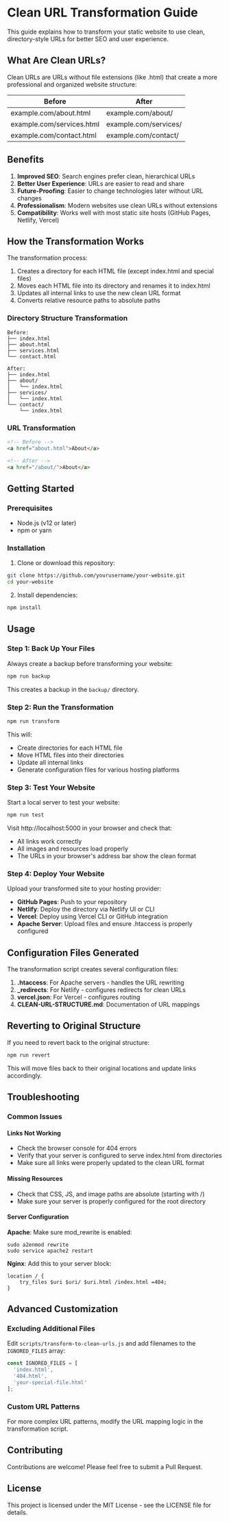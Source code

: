 # Clean URL Transformation Guide

This guide explains how to transform your static website to use clean, directory-style URLs for better SEO and user experience.

## What Are Clean URLs?

Clean URLs are URLs without file extensions (like .html) that create a more professional and organized website structure:

| Before | After |
|--------|-------|
| example.com/about.html | example.com/about/ |
| example.com/services.html | example.com/services/ |
| example.com/contact.html | example.com/contact/ |

## Benefits

1. **Improved SEO**: Search engines prefer clean, hierarchical URLs
2. **Better User Experience**: URLs are easier to read and share
3. **Future-Proofing**: Easier to change technologies later without URL changes
4. **Professionalism**: Modern websites use clean URLs without extensions
5. **Compatibility**: Works well with most static site hosts (GitHub Pages, Netlify, Vercel)

## How the Transformation Works

The transformation process:

1. Creates a directory for each HTML file (except index.html and special files)
2. Moves each HTML file into its directory and renames it to index.html
3. Updates all internal links to use the new clean URL format
4. Converts relative resource paths to absolute paths

### Directory Structure Transformation

```
Before:
├── index.html
├── about.html
├── services.html
└── contact.html

After:
├── index.html
├── about/
│   └── index.html
├── services/
│   └── index.html
└── contact/
    └── index.html
```

### URL Transformation

```html
<!-- Before -->
<a href="about.html">About</a>

<!-- After -->
<a href="/about/">About</a>
```

## Getting Started

### Prerequisites

- Node.js (v12 or later)
- npm or yarn

### Installation

1. Clone or download this repository:

```bash
git clone https://github.com/yourusername/your-website.git
cd your-website
```

2. Install dependencies:

```bash
npm install
```

## Usage

### Step 1: Back Up Your Files

Always create a backup before transforming your website:

```bash
npm run backup
```

This creates a backup in the `backup/` directory.

### Step 2: Run the Transformation

```bash
npm run transform
```

This will:
- Create directories for each HTML file
- Move HTML files into their directories
- Update all internal links
- Generate configuration files for various hosting platforms

### Step 3: Test Your Website

Start a local server to test your website:

```bash
npm run test
```

Visit http://localhost:5000 in your browser and check that:
- All links work correctly
- All images and resources load properly
- The URLs in your browser's address bar show the clean format

### Step 4: Deploy Your Website

Upload your transformed site to your hosting provider:

- **GitHub Pages**: Push to your repository
- **Netlify**: Deploy the directory via Netlify UI or CLI
- **Vercel**: Deploy using Vercel CLI or GitHub integration
- **Apache Server**: Upload files and ensure .htaccess is properly configured

## Configuration Files Generated

The transformation script creates several configuration files:

1. **.htaccess**: For Apache servers - handles the URL rewriting
2. **_redirects**: For Netlify - configures redirects for clean URLs
3. **vercel.json**: For Vercel - configures routing
4. **CLEAN-URL-STRUCTURE.md**: Documentation of URL mappings

## Reverting to Original Structure

If you need to revert back to the original structure:

```bash
npm run revert
```

This will move files back to their original locations and update links accordingly.

## Troubleshooting

### Common Issues

#### Links Not Working

- Check the browser console for 404 errors
- Verify that your server is configured to serve index.html from directories
- Make sure all links were properly updated to the clean URL format

#### Missing Resources

- Check that CSS, JS, and image paths are absolute (starting with /)
- Make sure your server is properly configured for the root directory

#### Server Configuration

**Apache**: Make sure mod_rewrite is enabled:
```
sudo a2enmod rewrite
sudo service apache2 restart
```

**Nginx**: Add this to your server block:
```
location / {
    try_files $uri $uri/ $uri.html /index.html =404;
}
```

## Advanced Customization

### Excluding Additional Files

Edit `scripts/transform-to-clean-urls.js` and add filenames to the `IGNORED_FILES` array:

```javascript
const IGNORED_FILES = [
  'index.html',
  '404.html',
  'your-special-file.html'
];
```

### Custom URL Patterns

For more complex URL patterns, modify the URL mapping logic in the transformation script.

## Contributing

Contributions are welcome! Please feel free to submit a Pull Request.

## License

This project is licensed under the MIT License - see the LICENSE file for details. 